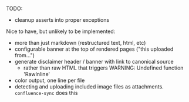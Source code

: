 TODO:
- cleanup asserts into proper exceptions

Nice to have, but unlikely to be implemented:
- more than just markdown (restructured text, html, etc)
- configurable banner at the top of rendered pages ("this uploaded from...")
- generate disclaimer header / banner with link to canonical source
  - rather than raw HTML that triggers WARNING: Undefined function 'RawInline'
- color output, one line per file
- detecting and uploading included image files as attachments.
  `confluence-sync` does this
